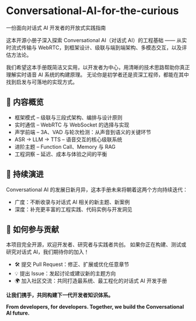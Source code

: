 # Conversational-AI-for-the-curious
一份面向对话式 AI 开发者的开放式实践指南

这本开源小册子深入探索 Conversational AI（对话式 AI）的工程基础 ——
从实时流式传输与 WebRTC，到框架设计、级联与端到端架构、多模态交互，以及评估方法论。

我们希望这本手册既简洁又实用，以开发者为中心，用清晰的技术思路帮助你真正理解实时语音 AI 系统的构建原理。
无论你是初学者还是资深工程师，都能在其中找到启发与可落地的实现方式。

## 📘 内容概览
- 框架模式 – 级联与三段式架构、编排与设计原则
- 实时通信 – WebRTC 与 WebSocket 的选择与实现
-	声学前端 – 3A、VAD 与轮次检测：从声音到语义的关键环节
- ASR → LLM → TTS – 语音交互的核心级联系统
- 进阶主题 – Function Call、Memory 与 RAG
- 工程洞察 – 延迟、成本与体验之间的平衡
  

## 🌱 持续演进

Conversational AI 的发展日新月异，这本手册未来将朝着这两个方向持续迭代：
- 广度：不断收录与对话式 AI 相关的新主题、新案例
- 深度：补充更丰富的工程实践、代码实例与开发洞见
  

## 🤝 如何参与贡献

本项目完全开源，欢迎开发者、研究者与实践者共创。
如果你正在构建、测试或研究对话式 AI，我们期待你的加入！
- 🛠 提交 Pull Request：修正、扩展或优化任意章节
- 💡 提出 Issue：发起讨论或建议新的主题方向
- 🌍 加入社区交流：共同打造最系统、最工程化的对话式 AI 开发手册


**让我们携手，共同构建下一代开发者知识体系。** <p>
**From developers, for developers. Together, we build the Conversational AI future.**
